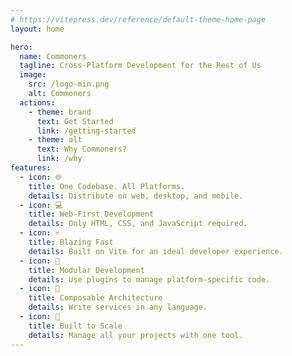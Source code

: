```yaml
---
# https://vitepress.dev/reference/default-theme-home-page
layout: home

hero:
  name: Commoners
  tagline: Cross-Platform Development for the Rest of Us
  image:
    src: /logo-min.png
    alt: Commoners
  actions:
    - theme: brand
      text: Get Started
      link: /getting-started
    - theme: alt
      text: Why Commoners?
      link: /why
features:
  - icon: 🌐
    title: One Codebase. All Platforms.
    details: Distribute on web, desktop, and mobile.
  - icon: 💻
    title: Web-First Development
    details: Only HTML, CSS, and JavaScript required.
  - icon: ⚡️
    title: Blazing Fast
    details: Built on Vite for an ideal developer experience.
  - icon: 🔩
    title: Modular Development
    details: Use plugins to manage platform-specific code. 
  - icon: 🧩
    title: Composable Architecture
    details: Write services in any language.
  - icon: 🏢
    title: Built to Scale
    details: Manage all your projects with one tool.
---
```


